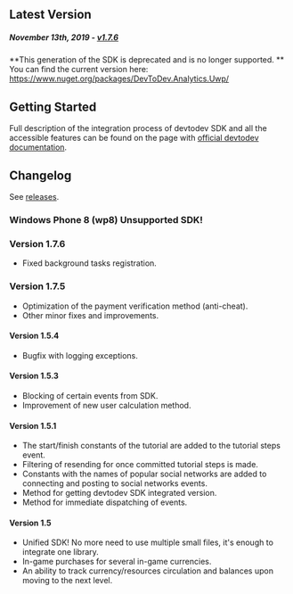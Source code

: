 Latest Version 
--------------
##### _November 13th, 2019_ - [v1.7.6](https://github.com/devtodev-analytics/winstore-sdk/releases/latest)

**This generation of the SDK is deprecated and is no longer supported. **
You can find the current version here: https://www.nuget.org/packages/DevToDev.Analytics.Uwp/

Getting Started
---------------
Full description of the integration process of devtodev SDK and all the accessible features can be found on the page with [official devtodev documentation](https://www.devtodev.com/help/65).


Changelog
---------
See [releases](https://github.com/devtodev-analytics/winstore-sdk/releases).

### Windows Phone 8  (wp8)  Unsupported SDK!

### Version 1.7.6
* Fixed background tasks registration.

### Version 1.7.5
* Optimization of the payment verification method (anti-cheat).
* Other minor fixes and improvements.

#### Version 1.5.4 
* Bugfix with logging exceptions.

#### Version 1.5.3
* Blocking of certain events from SDK.
* Improvement of new user calculation method.

#### Version 1.5.1
* The start/finish constants of the tutorial are added to the tutorial steps event.
* Filtering of resending for once committed tutorial steps is made.
* Constants with the names of popular social networks are added to connecting and posting to social networks events.
* Method for getting devtodev SDK integrated version.
* Method for immediate dispatching of events.

#### Version 1.5 
* Unified SDK! No more need to use multiple small files, it's enough to integrate one library.
* In-game purchases for several in-game currencies.
* An ability to track currency/resources circulation and balances upon moving to the next level.
